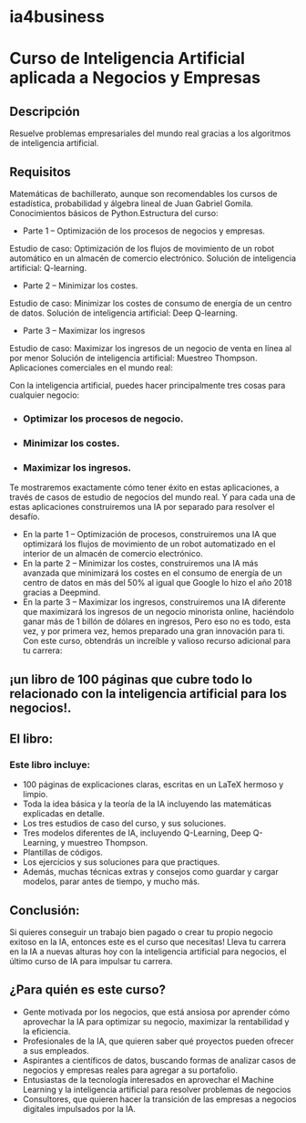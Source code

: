 # ia4business
# Curso de Inteligencia Artificial aplicada a Negocios y Empresas 

## Descripción
Resuelve problemas empresariales del mundo real gracias a los algoritmos de inteligencia artificial.

## Requisitos

Matemáticas de bachillerato, aunque son recomendables los cursos de estadística, probabilidad y álgebra lineal de Juan Gabriel Gomila.
Conocimientos básicos de Python.Estructura del curso:
- Parte 1 – Optimización de los procesos de negocios y empresas.

Estudio de caso: Optimización de los flujos de movimiento de un robot automático en un almacén de comercio electrónico.
Solución de inteligencia artificial: Q-learning.
- Parte 2 – Minimizar los costes.

Estudio de caso: Minimizar los costes de consumo de energía de un centro de datos.
Solución de inteligencia artificial: Deep Q-learning.
- Parte 3 – Maximizar los ingresos

Estudio de caso: Maximizar los ingresos de un negocio de venta en línea al por menor
Solución de inteligencia artificial: Muestreo Thompson.
Aplicaciones comerciales en el mundo real:

Con la inteligencia artificial, puedes hacer principalmente tres cosas para cualquier negocio:

- ### Optimizar los procesos de negocio.
- ### Minimizar los costes.
- ### Maximizar los ingresos.
Te mostraremos exactamente cómo tener éxito en estas aplicaciones, a través de casos de estudio de negocios del mundo real. Y para cada una de estas aplicaciones construiremos una IA por separado para resolver el desafío.

- En la parte 1 – Optimización de procesos, construiremos una IA que optimizará los flujos de movimiento de un robot automatizado en el interior de un almacén de comercio electrónico.
- En la parte 2 – Minimizar los costes, construiremos una IA más avanzada que minimizará los costes en el consumo de energía de un centro de datos en más del 50% al igual que Google lo hizo el año 2018 gracias a Deepmind.
- En la parte 3 – Maximizar los ingresos, construiremos una IA diferente que maximizará los ingresos de un negocio minorista online, haciéndolo ganar más de 1 billón de dólares en ingresos,
Pero eso no es todo, esta vez, y por primera vez, hemos preparado una gran innovación para ti. Con este curso, obtendrás un increíble y valioso recurso adicional para tu carrera:

## ¡un libro de 100 páginas que cubre todo lo relacionado con la inteligencia artificial para los negocios!.

## El libro:

### Este libro incluye:

- 100 páginas de explicaciones claras, escritas en un LaTeX hermoso y limpio.
- Toda la idea básica y la teoría de la IA incluyendo las matemáticas explicadas en detalle.
- Los tres estudios de caso del curso, y sus soluciones.
- Tres modelos diferentes de IA, incluyendo Q-Learning, Deep Q-Learning, y muestreo Thompson.
- Plantillas de códigos.
- Los ejercicios y sus soluciones para que practiques.
- Además, muchas técnicas extras y consejos como guardar y cargar modelos, parar antes de tiempo, y mucho más.
## Conclusión:

Si quieres conseguir un trabajo bien pagado o crear tu propio negocio exitoso en la IA, entonces este es el curso que necesitas! Lleva tu carrera en la IA a nuevas alturas hoy con la inteligencia artificial para negocios, el último curso de IA para impulsar tu carrera.

## ¿Para quién es este curso?
- Gente motivada por los negocios, que está ansiosa por aprender cómo aprovechar la IA para optimizar su negocio, maximizar la rentabilidad y la eficiencia.
- Profesionales de la IA, que quieren saber qué proyectos pueden ofrecer a sus empleados.
- Aspirantes a científicos de datos, buscando formas de analizar casos de negocios y empresas reales para agregar a su portafolio.
- Entusiastas de la tecnología interesados en aprovechar el Machine Learning y la inteligencia artificial para resolver problemas de negocios
- Consultores, que quieren hacer la transición de las empresas a negocios digitales impulsados por la IA.
